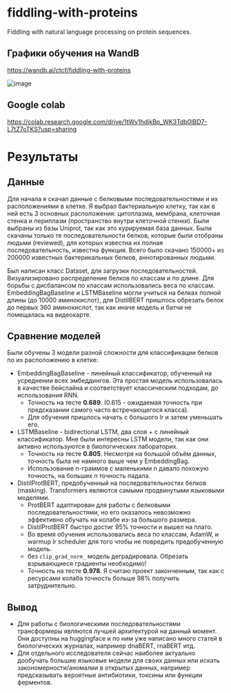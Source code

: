 # fiddling-with-proteins
Fiddling with natural language processing on protein sequences.

## Графики обучения на WandB
https://wandb.ai/ctcf/fiddling-with-proteins

![image](https://user-images.githubusercontent.com/25302233/179421506-2a9fde17-e3bb-4506-9611-0171db9495f7.png)

## Google colab
https://colab.research.google.com/drive/1tWy1hdjkBp_WK3Tdb0IBD7-L7tZ7oTKS?usp=sharing

# Результаты
## Данные
Для начала я скачал данные с белковыми последовательностями и их расположениями в клетке. Я выбрал бактериальную клетку, так как в ней есть 3 основных расположения: цитоплазма, мембрана, клеточная стенка и периплазм (пространство внутри клеточной стенки). Были выбраны из базы Uniprot, так как это курируемая база данных. Были скачаны только те последовательности белков, которые были отобраны людьми (reviewed), для которых известна их полная последовательность, известна функция. Всего было скачано 150000+ из 200000 известных бактерикальных белков, аннотированных людьми.

Был написан класс Dataset, для загрузки последовательностей. Визуализировано распределение белков по классам и по длине. Для борьбы с дисбалансом по классам использовались веса по классам.  
EmbeddingBagBaseline и LSTMBaseline могли учиться на белках полной длины (до 10000 аминокислот), для DistilBERT пришлось обрезать белок до первых 360 аминокислот, так как иначе модель и батчи не помещалась на видеокарте.

## Сравнение моделей
Были обучены 3 модели разной сложности для классификации белков по их расположению в клетке:

- EmbeddingBagBaseline - линейный классификатор, обученный на усреднении всех эмбеддингов. Эта простая модель использовалась в качестве бейслайна и соответствует классическим подходам, до использования RNN. 
    - Точность на тесте **0.689**. (0.615 - ожидаемая точность при предсказании самого часто встречающегося класса).
    - Для обучения пришлось начать с большого lr и затем уменьшать его.
- LSTMBaseline - bidirectional LSTM, два слоя + с линейный классификатор. Мне были интересны LSTM модели, так как они активно используются в биологических лабораторих. 
    - Точность на тесте **0.805**. Несмотря на большой объём данных, точность была не намного выше чем у EmbeddingBag. 
    - Использование n-граммов с маленькими n давало похожую точность, на больших n точность падала.
- DistilProtBERT, предобученный на последовательностях белков (masking). Transformers являются самыми продвинутыми языковыми моделями. 
    - ProtBERT адаптирован для работы с белковыми последовательностями, но его оказалось невозможно эффективно обучать на колабе из-за большого размера. 
    - DistilProtBERT быстро достиг 95% точности и вышел на плато.
    - Во время обучения использовались веса по классам, AdamW, и warmup lr scheduler для того чтобы не повредить предобученную модель.
    - без `clip_grad_norm_` модель деградировала. Обрезать взрывающиеся градиенты необходимо! 
    - Точность на тесте **0.978**. Я считаю проект законченным, так как с ресурсами колаба точность больше 98% получить затруднительно.

## Вывод
- Для работы с биологическими последовательностями трансформеры являются лучшей архитектурой на данный момент. Они доступны на huggingface и по ним уже написано много статей в биологических журналах, например dnaBERT, rnaBERT итд.
- Для отдельного исследователя сейчас наиболее актуально дообучать большие языковые модели для своих данных или искать закономерности/аномалии в открытых данных, например предсказывать вероятные антибиотики, токсины или функции ферментов.
